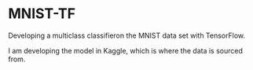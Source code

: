 # MNIST-TF
Developing a multiclass classifieron the MNIST data set with TensorFlow. 

I am developing the model in Kaggle, which is where the data is sourced from.
